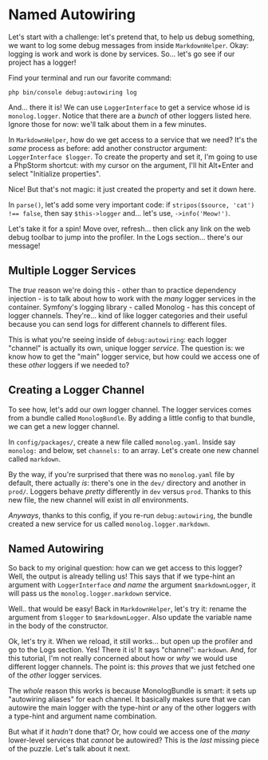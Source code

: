 # Named Autowiring

Let's start with a challenge: let's pretend that, to help us debug something, we
want to log some debug messages from inside `MarkdownHelper`. Okay: logging is
work and work is done by services. So... let's go see if our project has a logger!

Find your terminal and run our favorite command:

```terminal
php bin/console debug:autowiring log
```

And... there it is! We can use `LoggerInterface` to get a service whose id is
`monolog.logger`. Notice that there are a *bunch* of other loggers listed here.
Ignore those for now: we'll talk about them in a few minutes.

In `MarkdownHelper`, how do we get access to a service that we need? It's the
*same* process as before: add another constructor argument:
`LoggerInterface $logger`. To create the property and set it, I'm going to use a
PhpStorm shortcut: with my cursor on the argument, I'll hit Alt+Enter and select
"Initialize properties".

Nice! But that's not magic: it just created the property and set it down here.

In `parse()`, let's add some very important code: if
`stripos($source, 'cat') !== false`, then say `$this->logger` and... let's use,
`->info('Meow!')`.

Let's take it for a spin! Move over, refresh... then click any link on the web
debug toolbar to jump into the profiler. In the Logs section... there's our
message!

## Multiple Logger Services

The *true* reason we're doing this - other than to practice dependency injection -
is to talk about how to work with the *many* logger services in the container.
Symfony's logging library - called Monolog - has this concept of logger channels.
They're... kind of like logger categories and their useful because you can send
logs for different channels to different files.

This is what you're seeing inside of `debug:autowiring`: each logger "channel"
is actually its own, unique logger *service*. The question is: we know how to get
the "main" logger service, but how could we access one of these *other* loggers
if we needed to?

## Creating a Logger Channel

To see how, let's add our *own* logger channel. The logger services comes from
a bundle called `MonologBundle`. By adding a little config to that bundle, we
can get a new logger channel.

In `config/packages/`, create a new file called `monolog.yaml`. Inside say
`monolog:` and below, set `channels:` to an array. Let's create one new channel
called `markdown`.

By the way, if you're surprised that there was no `monolog.yaml` file by default,
there actually *is*: there's one in the `dev/` directory and another in `prod/`.
Loggers behave *pretty* differently in `dev` versus `prod`. Thanks to this new file,
the new channel will exist in *all* environments.

*Anyways*, thanks to this config, if you re-run `debug:autowiring`, the bundle
created a new service for us called `monolog.logger.markdown`.

## Named Autowiring

So back to my original question: how can we get access to this logger? Well,
the output is already telling us! This says that if we type-hint an argument
with `LoggerInterface` *and* *name* the argument `$markdownLogger`, it will pass
us the `monolog.logger.markdown` service.

Well.. that would be easy! Back in `MarkdownHelper`, let's try it: rename the
argument from `$logger` to `$markdownLogger`. Also update the variable name in
the body of the constructor.

Ok, let's try it. When we reload, it still works... but open up the profiler and
go to the Logs section. Yes! There it is! It says "channel": `markdown`. And,
for this tutorial, I'm not really concerned about how or *why* we would use
different logger channels. The point is: this *proves* that we just fetched one
of the *other* logger services.

The *whole* reason this works is because MonologBundle is smart: it sets up
"autowiring aliases" for each channel. It basically makes sure that we can
autowire the main logger with the type-hint *or* any of the other loggers
with a type-hint and argument name combination.

But what if it *hadn't* done that? Or, how could we access one of the *many*
lower-level services that *cannot* be autowired? This is the *last* missing
piece of the puzzle. Let's talk about it next.
